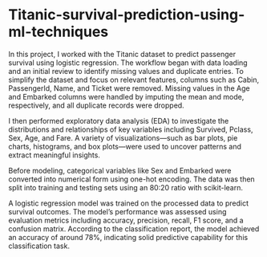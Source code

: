 # Titanic-survival-prediction-using-ml-techniques
In this project, I worked with the Titanic dataset to predict passenger survival using logistic regression. The workflow began with data loading and an initial review to identify missing values and duplicate entries. To simplify the dataset and focus on relevant features, columns such as Cabin, PassengerId, Name, and Ticket were removed. Missing values in the Age and Embarked columns were handled by imputing the mean and mode, respectively, and all duplicate records were dropped.

I then performed exploratory data analysis (EDA) to investigate the distributions and relationships of key variables including Survived, Pclass, Sex, Age, and Fare. A variety of visualizations—such as bar plots, pie charts, histograms, and box plots—were used to uncover patterns and extract meaningful insights.

Before modeling, categorical variables like Sex and Embarked were converted into numerical form using one-hot encoding. The data was then split into training and testing sets using an 80:20 ratio with scikit-learn.

A logistic regression model was trained on the processed data to predict survival outcomes. The model’s performance was assessed using evaluation metrics including accuracy, precision, recall, F1 score, and a confusion matrix. According to the classification report, the model achieved an accuracy of around 78%, indicating solid predictive capability for this classification task.
